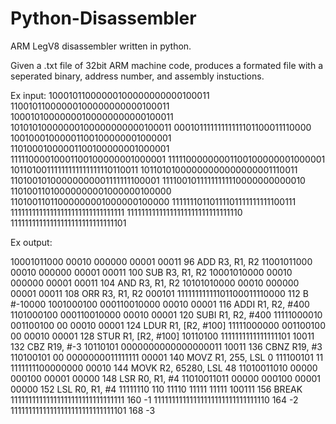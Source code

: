 # Python-Disassembler
ARM LegV8 disassembler written in python.

Given a .txt file of 32bit ARM machine code, produces a formated file with a seperated binary, address number, and assembly instuctions.

Ex input:
10001011000000100000000000100011
11001011000000100000000000100011
10001010000000100000000000100011
10101010000000100000000000100011
00010111111111111101100011110000
10010001000001100100000001000001
11010001000001100100000001000001
11111000010001100100000001000001
11111000000001100100000001000001
10110100111111111111111110110011
10110101000000000000000001110011
11010010100000000001111111100001
11110010111111111110000000000010
11010011010000000001000000100000
11010011011000000001000000100000
11111110110111101111111111100111
11111111111111111111111111111111
11111111111111111111111111111110
11111111111111111111111111111101

Ex output:

10001011000 00010 000000 00001 00011	96	ADD	R3, R1, R2
11001011000 00010 000000 00001 00011	100	SUB	R3, R1, R2
10001010000 00010 000000 00001 00011	104	AND	R3, R1, R2
10101010000 00010 000000 00001 00011	108	ORR	R3, R1, R2
000101 11111111111101100011110000   	112	B	#-10000
1001000100 000110010000 00010 00001 	116	ADDI	R1, R2, #400
1101000100 000110010000 00010 00001 	120	SUBI	R1, R2, #400
11111000010 001100100 00 00010 00001	124	LDUR	R1, [R2, #100]
11111000000 001100100 00 00010 00001	128	STUR	R1, [R2, #100]
10110100 1111111111111111101 10011  	132	CBZ	R19, #-3
10110101 0000000000000000011 10011  	136	CBNZ	R19, #3
110100101 00 0000000011111111 00001 	140	MOVZ	R1, 255, LSL 0
111100101 11 1111111100000000 00010 	144	MOVK	R2, 65280, LSL 48
11010011010 00000 000100 00001 00000	148	LSR	R0, R1, #4
11010011011 00000 000100 00001 00000	152	LSL	R0, R1, #4
11111110 110 11110 11111 11111 100111	156	BREAK
11111111111111111111111111111111    	160	-1
11111111111111111111111111111110	    164	-2
11111111111111111111111111111101	    168	-3
